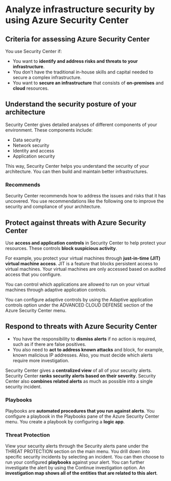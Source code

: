 # Analyze infrastructure security by using Azure Security Center

## Criteria for assessing Azure Security Center

You use Security Center if:

* You want to **identify and address risks and threats to your infrastructure**.
* You don't have the traditional in-house skills and capital needed to secure a complex infrastructure.
* You want to **secure an infrastructure** that consists of **on-premises** and **cloud** resources.

## Understand the security posture of your architecture

Security Center gives detailed analyses of different components of your environment. These components include:

* Data security
* Network security
* Identity and access
* Application security

This way, Security Center helps you understand the security of your architecture. You can then build and maintain better infrastructures.

### Recommends

Security Center recommends how to address the issues and risks that it has uncovered. You use recommendations like the following one to improve the security and compliance of your architecture.

## Protect against threats with Azure Security Center

Use **access and application controls** in Security Center to help protect your resources. These controls **block suspicious activity**.

For example, you protect your virtual machines through **just-in-time (JIT) virtual machine access**. JIT is a feature that blocks persistent access to virtual machines. Your virtual machines are only accessed based on audited access that you configure.

You can control which applications are allowed to run on your virtual machines through adaptive application controls.

You can configure adaptive controls by using the Adaptive application controls option under the ADVANCED CLOUD DEFENSE section of the Azure Security Center menu.

## Respond to threats with Azure Security Center

* You have the responsibility to **dismiss alerts** if no action is required, such as if there are false positives.
* You also need to **act to address known attacks** and block, for example, known malicious IP addresses. Also, you must decide which alerts require more investigation.

Security Center gives a **centralized view** of all of your security alerts. Security Center **ranks security alerts based on their severity**. Security Center also **combines related alerts** as much as possible into a single security incident.

### Playbooks

Playbooks are **automated procedures that you run against alerts**. You configure a playbook in the Playbooks pane of the Azure Security Center menu. You create a playbook by configuring a **logic app**.

### Threat Protection

View your security alerts through the Security alerts pane under the THREAT PROTECTION section on the main menu.
You drill down into specific security incidents by selecting an incident.
You can then choose to run your configured **playbooks** against your alert.
You can further investigate the alert by using the Continue investigation option. An **investigation map shows all of the entities that are related to this alert**.
